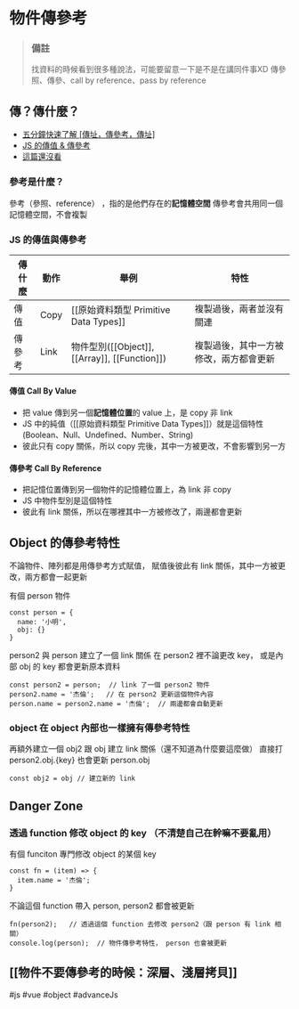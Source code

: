 # 物件傳參考
> ### 備註
> 找資料的時候看到很多種說法，可能要留意一下是不是在講同件事XD
> 傳參照、傳參、call by reference、pass by reference


## 傳？傳什麼？
- [五分鐘快速了解 [傳址，傳參考，傳址] ](https://ithelp.ithome.com.tw/articles/10198215)
- [JS 的傳值 & 傳參考](https://ithelp.ithome.com.tw/articles/10225762)
- [這篇還沒看](https://ithelp.ithome.com.tw/articles/10209104)

### 參考是什麼？
參考（參照、reference） ，指的是他們存在的**記憶體空間**
傳參考會共用同一個記憶體空間，不會複製

### JS 的傳值與傳參考
|傳什麼|動作|舉例|特性|
|-|-|-|-|
|傳值|Copy|[[原始資料類型 Primitive Data Types]]|複製過後，兩者並沒有關連|
|傳參考|Link|物件型別([[Object]], [[Array]], [[Function]])|複製過後，其中一方被修改，兩方都會更新|


#### 傳值 Call By Value
- 把 value 傳到另一個**記憶體位置**的 value 上，是 copy 非 link 
- JS 中的純值（[[原始資料類型 Primitive Data Types]]）就是這個特性(Boolean、Null、Undefined、Number、String)
- 彼此只有 copy 關係，所以 copy 完後，其中一方被更改，不會影響到另一方
#### 傳參考 Call By Reference
- 把記憶位置傳到另一個物件的記憶體位置上，為 link 非 copy
- JS 中物件型別是這個特性
- 彼此有 link 關係，所以在哪裡其中一方被修改了，兩邊都會更新


## Object 的傳參考特性
不論物件、陣列都是用傳參考方式賦值，
賦值後彼此有 link 關係，其中一方被更改，兩方都會一起更新

有個 person 物件
```
const person = {
  name: '小明',
  obj: {}
}
```
person2 與 person 建立了一個 link 關係
在 person2 裡不論更改 key， 或是內部 obj 的 key 都會更新原本資料
```
const person2 = person;  // link 了一個 person2 物件
person2.name = '杰倫';   // 在 person2 更新這個物件內容
person.name = person2.name = '杰倫';  // 兩邊都會自動更新
```
### object 在 object 內部也一樣擁有傳參考特性
再額外建立一個 obj2 跟 obj 建立 link 關係（還不知道為什麼要這麼做）
直接打 person2.obj.{key} 也會更新 person.obj
```
const obj2 = obj // 建立新的 link
```

## Danger Zone
### 透過 function 修改 object 的 key （不清楚自己在幹嘛不要亂用）
有個 funciton 專門修改 object 的某個 key
```
const fn = (item) => {
  item.name = '杰倫';
}
```
不論這個 function 帶入 person, person2 都會被更新
```
fn(person2);   // 透過這個 function 去修改 person2（跟 person 有 link 相關）
console.log(person);  // 物件傳參考特性， person 也會被更新
```


## [[物件不要傳參考的時候：深層、淺層拷貝]]
#js #vue #object #advanceJs 